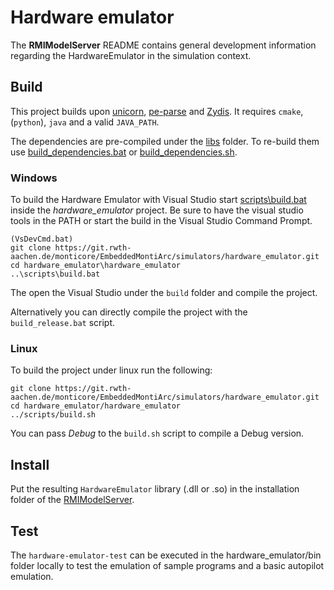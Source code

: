 # Hardware emulator

The **RMIModelServer** README contains general development information regarding the HardwareEmulator in the simulation context.

## Build

This project builds upon [unicorn](unicorn/README.md), [pe-parse](pe-parse/README.md) and [Zydis](zydis/README.md). It requires `cmake`, (`python`), `java` and a valid `JAVA_PATH`.

The dependencies are pre-compiled under the [libs](hardware_emulator/libs) folder. To re-build them use [build_dependencies.bat](scripts/build_dependencies.bat) or [build_dependencies.sh](scripts/build_dependencies.sh).

### Windows

To build the Hardware Emulator with Visual Studio start [scripts\build.bat](scripts\build.bat) inside the *hardware_emulator* project. Be sure to have the visual studio tools in the PATH or start the build in the Visual Studio Command Prompt.

```
(VsDevCmd.bat)
git clone https://git.rwth-aachen.de/monticore/EmbeddedMontiArc/simulators/hardware_emulator.git
cd hardware_emulator\hardware_emulator
..\scripts\build.bat
```

The open the Visual Studio under the `build` folder and compile the project. 

Alternatively you can directly compile the project with the `build_release.bat` script.

### Linux

To build the project under linux run the following:

```
git clone https://git.rwth-aachen.de/monticore/EmbeddedMontiArc/simulators/hardware_emulator.git
cd hardware_emulator/hardware_emulator
../scripts/build.sh
```

You can pass *Debug* to the `build.sh` script to compile a Debug version.

## Install

Put the resulting `HardwareEmulator` library (.dll or .so) in the installation folder of the [RMIModelServer](https://git.rwth-aachen.de/monticore/EmbeddedMontiArc/simulators/RMIModelServer).

## Test

The `hardware-emulator-test` can be executed in the hardware_emulator/bin folder locally to test the emulation of sample programs and a basic autopilot emulation.
